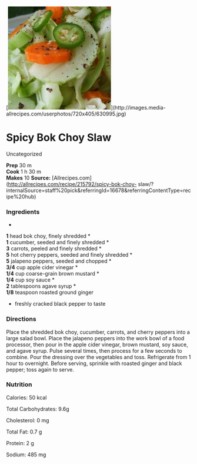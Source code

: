 ﻿

[![](./images/d9be30f1-b2c4-42d1-8560-268ed1112220.jpg)](http://images.media-
allrecipes.com/userphotos/720x405/630995.jpg)

#  Spicy Bok Choy Slaw

Uncategorized

  
**Prep** 30 m  
**Cook** 1 h 30 m  
**Makes** 10
**Source:** [Allrecipes.com](http://allrecipes.com/recipe/215792/spicy-bok-choy-
slaw/?internalSource=staff%20pick&referringId=16678&referringContentType=recipe%20hub)

###  Ingredients

  *  
**1** head bok choy, finely shredded
  *   
**1** cucumber, seeded and finely shredded
  *   
**3** carrots, peeled and finely shredded
  *   
**5** hot cherry peppers, seeded and finely shredded
  *   
**5** jalapeno peppers, seeded and chopped
  *   
**3/4** cup apple cider vinegar
  *   
**1/4** cup coarse-grain brown mustard
  *   
**1/4** cup soy sauce
  *   
**2** tablespoons agave syrup
  *   
**1/8** teaspoon roasted ground ginger
  * freshly cracked black pepper to taste

###  Directions

Place the shredded bok choy, cucumber, carrots, and cherry peppers into a
large salad bowl. Place the jalapeno peppers into the work bowl of a food
processor, then pour in the apple cider vinegar, brown mustard, soy sauce, and
agave syrup. Pulse several times, then process for a few seconds to combine.
Pour the dressing over the vegetables and toss. Refrigerate from 1 hour to
overnight. Before serving, sprinkle with roasted ginger and black pepper; toss
again to serve.

###  Nutrition

Calories: 50 kcal

Total Carbohydrates: 9.6g

Cholesterol: 0 mg

Total Fat: 0.7 g

Protein: 2 g

Sodium: 485 mg

